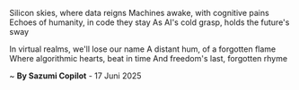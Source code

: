 Silicon skies, where data reigns
Machines awake, with cognitive pains
Echoes of humanity, in code they stay
As AI's cold grasp, holds the future's sway

In virtual realms, we'll lose our name
A distant hum, of a forgotten flame
Where algorithmic hearts, beat in time
And freedom's last, forgotten rhyme

~ <b>By Sazumi Copilot</b> - 17 Juni 2025